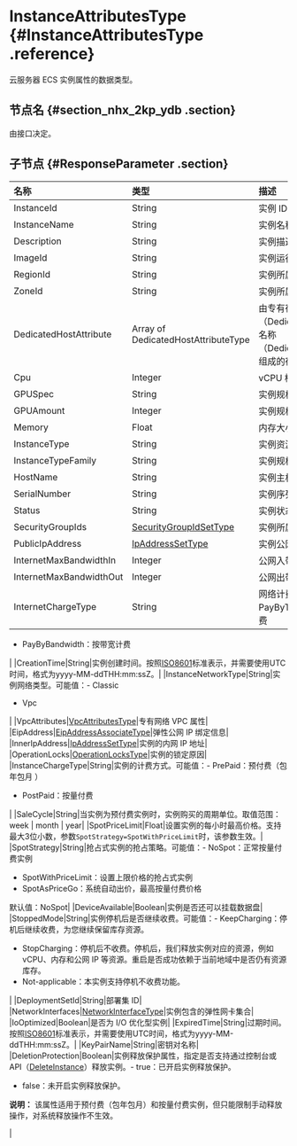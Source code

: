 # InstanceAttributesType {#InstanceAttributesType .reference}

云服务器 ECS 实例属性的数据类型。

## 节点名 {#section_nhx_2kp_ydb .section}

由接口决定。

## 子节点 {#ResponseParameter .section}

|名称|类型|描述|
|:-|:-|:-|
|InstanceId|String|实例 ID|
|InstanceName|String|实例名称|
|Description|String|实例描述|
|ImageId|String|实例运行的镜像 ID|
|RegionId|String|实例所属地域 ID|
|ZoneId|String|实例所属可用区|
|DedicatedHostAttribute|Array of DedicatedHostAttributeType|由专有宿主机 ID（DedicatedHostId） 和名称（DedicatedHostName）组成的宿主机属性数组|
|Cpu|Integer|vCPU 核数|
|GPUSpec|String|实例规格附带的 GPU 类型|
|GPUAmount|Integer|实例规格附带的 GPU 数量|
|Memory|Float|内存大小，单位 GiB|
|InstanceType|String|实例资源规格|
|InstanceTypeFamily|String|实例规格族|
|HostName|String|实例主机名|
|SerialNumber|String|实例序列号|
|Status|String|实例状态|
|SecurityGroupIds|[SecurityGroupIdSetType](cn.zh-CN/API参考/数据类型/SecurityGroupIdSetType.md#)|实例所属安全组集合|
|PublicIpAddress|[IpAddressSetType](cn.zh-CN/API参考/数据类型/IpAddressSetType.md#)|实例公网 IP 地址|
|InternetMaxBandwidthIn|Integer|公网入带宽最大值|
|InternetMaxBandwidthOut|Integer|公网出带宽最大值|
|InternetChargeType|String|网络计费类型。可能值：-   PayByTraffic：按流量计费
-   PayByBandwidth：按带宽计费

|
|CreationTime|String|实例创建时间。按照[ISO8601](../cn.zh-CN/API参考/附录/时间格式.md#)标准表示，并需要使用UTC时间，格式为yyyy-MM-ddTHH:mm:ssZ。|
|InstanceNetworkType|String|实例网络类型。可能值：-   Classic
-   Vpc

|
|VpcAttributes|[VpcAttributesType](cn.zh-CN/API参考/数据类型/VpcAttributesType.md#)|专有网络 VPC 属性|
|EipAddress|[EipAddressAssociateType](cn.zh-CN/API参考/数据类型/EipAddressAssociateType.md#)|弹性公网 IP 绑定信息|
|InnerIpAddress|[IpAddressSetType](cn.zh-CN/API参考/数据类型/IpAddressSetType.md#)|实例的内网 IP 地址|
|OperationLocks|[OperationLocksType](cn.zh-CN/API参考/数据类型/OperationLocksType.md#)|实例的锁定原因|
|InstanceChargeType|String|实例的计费方式。可能值：-   PrePaid：预付费（包年包月 ）
-   PostPaid：按量付费

|
|SaleCycle|String|当实例为预付费实例时，实例购买的周期单位。取值范围：week | month | year|
|SpotPriceLimit|Float|设置实例的每小时最高价格。支持最大3位小数，参数`SpotStrategy=SpotWithPriceLimit`时，该参数生效。|
|SpotStrategy|String|抢占式实例的抢占策略。可能值：-   NoSpot：正常按量付费实例
-   SpotWithPriceLimit：设置上限价格的抢占式实例
-   SpotAsPriceGo：系统自动出价，最高按量付费价格

默认值：NoSpot|
|DeviceAvailable|Boolean|实例是否还可以挂载数据盘|
|StoppedMode|String|实例停机后是否继续收费。可能值：-   KeepCharging：停机后继续收费，为您继续保留库存资源。
-   StopCharging：停机后不收费。停机后，我们释放实例对应的资源，例如 vCPU、内存和公网 IP 等资源。重启是否成功依赖于当前地域中是否仍有资源库存。
-   Not-applicable：本实例支持停机不收费功能。

|
|DeploymentSetId|String|部署集 ID|
|NetworkInterfaces|[NetworkInterfaceType](cn.zh-CN/API参考/数据类型/NetworkInterfaceType.md#)|实例包含的弹性网卡集合|
|IoOptimized|Boolean|是否为 I/O 优化型实例|
|ExpiredTime|String|过期时间。按照[ISO8601](../cn.zh-CN/API参考/附录/时间格式.md#)标准表示，并需要使用UTC时间，格式为yyyy-MM-ddTHH:mm:ssZ。|
|KeyPairName|String|密钥对名称|
|DeletionProtection|Boolean|实例释放保护属性，指定是否支持通过控制台或API（[DeleteInstance](cn.zh-CN/API参考/实例/DeleteInstance.md#)）释放实例。-   true：已开启实例释放保护。
-   false：未开启实例释放保护。

**说明：** 该属性适用于预付费（包年包月）和按量付费实例，但只能限制手动释放操作，对系统释放操作不生效。

|

